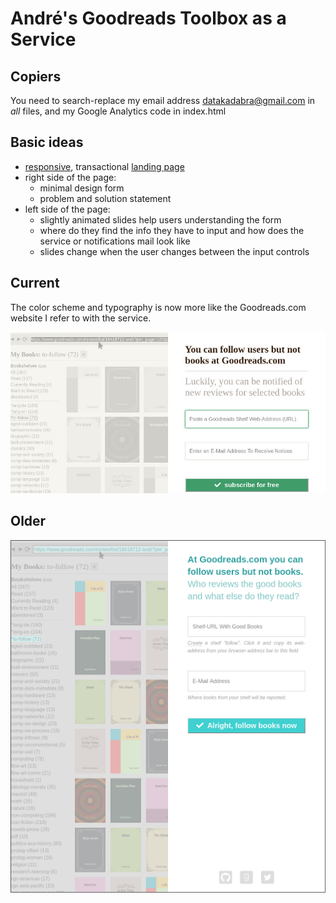 # André's Goodreads Toolbox as a Service

## Copiers

You need to search-replace my email address datakadabra@gmail.com in _all_ files, and my Google Analytics code in index.html


## Basic ideas
- [responsive](https://en.wikipedia.org/wiki/Responsive_web_design), transactional [landing page](https://en.wikipedia.org/wiki/Landing_page)
- right side of the page:
  - minimal design form 
  - problem and solution statement 
- left side of the page: 
  - slightly animated slides help users understanding the form
  - where do they find the info they have to input and how does the service or notifications mail look like 
  - slides change when the user changes between the input controls


## Current

The color scheme and typography is now more like the Goodreads.com website I refer to with the service.

![Screenshot](screenshot-20180402.jpg "Screenshot")



## Older

![Screenshot](screenshot-20180131.png "Screenshot")



